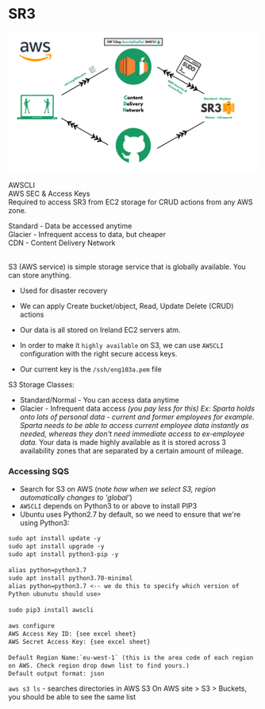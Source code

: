 # SR3

![SR3](DevOpsIsh.png)

AWSCLI<br>
AWS SEC & Access Keys<br>
Required to access SR3 from EC2 storage for CRUD
actions from any AWS zone.

Standard - Data be accessed anytime<br>
Glacier - Infrequent access to data, but cheaper<br>
CDN - Content Delivery Network<br><br>

S3 (AWS service) is simple storage service that is globally available. You can store anything.
- Used for disaster recovery
- We can apply Create bucket/object, Read, Update Delete (CRUD) actions 

- Our data is all stored on Ireland EC2 servers atm.
- In order to make it `highly available` on S3, we can use `AWSCLI` configuration with the right secure access keys. 
- Our current key is the `/ssh/eng103a.pem` file

S3 Storage Classes:
- Standard/Normal - You can access data anytime
- Glacier - Infrequent data access _(you pay less for this)_ 
    _Ex: Sparta holds onto lots of personal data - current and former employees for example. Sparta needs to be able to access current employee data instantly as needed, whereas they don't need immediate access to ex-employee data._
Your data is made highly available as it is stored across 3 availability zones that are separated by a certain amount of mileage.  

### Accessing SQS

- Search for S3 on AWS (_note how when we select S3, region automatically changes to 'global'_)
- `AWSCLI` depends on Python3 to or above to install PIP3
- Ubuntu uses Python2.7 by default, so we need to ensure that we're using Python3:
```
sudo apt install update -y
sudo apt install upgrade -y
sudo apt install python3-pip -y

alias python=python3.7
sudo apt install python3.70-minimal
alias python=python3.7 <-- we do this to specify which version of Python ubunutu should use>

sudo pip3 install awscli

aws configure
AWS Access Key ID: {see excel sheet}
AWS Secret Access Key: {see excel sheet}

Default Region Name:`eu-west-1` (this is the area code of each region on AWS. Check region drop down list to find yours.)
Default output format: json
```
`aws s3 ls` - searches directories in AWS S3
On AWS site > S3 > Buckets, you should be able to see the same list